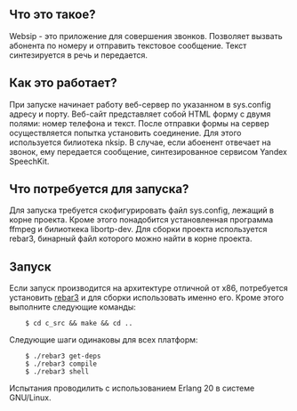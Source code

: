 ## Что это такое?

Websip - это приложение для совершения звонков. Позволяет вызвать 
абонента по номеру и отправить текстовое сообщение. Текст 
синтезируется в речь и передается. 

## Как это работает?

При запуске начинает работу веб-сервер по указанном в sys.config 
адресу и порту. Веб-сайт представляет собой HTML форму с двумя 
полями: номер телефона и текст. После отправки формы на сервер
осуществляется попытка установить соединение. Для этого используется
билиотека nksip. В случае, если абоенент отвечает на звонок,
ему передается сообщение, синтезированное сервисом Yandex SpeechKit.

## Что потребуется для запуска?

Для запуска требуется скофигурировать файл sys.config, лежащий в 
корне проекта. Кроме этого понадобится установленная программа 
ffmpeg и билиоткека libortp-dev. Для сборки проекта используется rebar3,
бинарный файл которого можно найти в корне проекта.

## Запуск

Если запуск производится на архитектуре отличной от x86, потребуется
установить [rebar3](https://github.com/erlang/rebar3) и для сборки использовать именно его. Кроме этого выполните следующие команды:

```
    $ cd c_src && make && cd ..
```

Следующие шаги одинаковы для всех платформ: 

```
    $ ./rebar3 get-deps
    $ ./rebar3 compile
    $ ./rebar3 shell
```
Испытания проводилить с использованием Erlang 20 в системе GNU/Linux. 